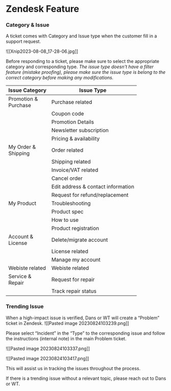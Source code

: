 # Zendesk Feature

### Category & Issue

A ticket comes with Category and Issue type when the customer fill in a support request.

![[Xnip2023-08-08_17-28-06.jpg]]

Before responding to a ticket, please make sure to select the appropriate category and corresponding type. 
*The issue type doesn't have a filter feature (mistake proofing), please make sure the issue type is belong to the correct category before making any modifications.*

| Issue Category            | Issue Type                         |
| ------------------------- | ---------------------------------- |
| Promotion & <br/>Purchase | Purchase related                   |
|                           | Coupon code                        |
|                           | Promotion Details                  |
|                           | Newsletter subscription            |
|                           | Pricing & availability             |
| My Order &<br/>Shipping   | Order related                      |
|                           | Shipping related                   |
|                           | Invoice/VAT related                |
|                           | Cancel order                       |
|                           | Edit address & contact information |
|                           | Request for refund/replacement     |
| My Product                | Troubleshooting                    |
|                           | Product spec                       |
|                           | How to use                         |
|                           | Product registration               |
| Account & <br/>License    | Delete/migrate account             |
|                           | License related                    |
|                           | Manage my account                  |
| Webiste related           | Webiste related                    |
| Service & <br/>Repair     | Request for repair                 |
|                           | Track repair status                |


### Trending Issue

 When a high-impact issue is verified, Dans or WT will create a “Problem” ticket in Zendesk.
![[Pasted image 20230824103239.png]]

Please select “Incident” in the “Type” to the corresponding issue and follow the instructions (internal note) in the main Problem ticket.
 
 ![[Pasted image 20230824103337.png]]

![[Pasted image 20230824103417.png]]

This will assist us in tracking the issues throughout the process.

If there is a trending issue without a relevant topic, please reach out to Dans or WT.

